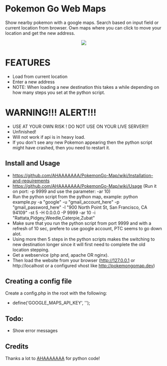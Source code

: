 # Pokemon Go Web Maps
Show nearby pokemon with a google maps.
Search based on input field or current location from browser.
Own maps where you can click to move your location and get the new address.

<p align="center">
<img src="https://raw.githubusercontent.com/DjustinK/pokemon-go-web/master/screenshot.png">
</p>

# FEATURES
 * Load from current location
 * Enter a new address
 * NOTE: When loading a new destination this takes a while depending on how many steps you set at the python script.

# WARNING!!! ALERT!!!

 * USE AT YOUR OWN RISK ! DO NOT USE ON YOUR LIVE SERVER!!!
 * Unfinished!
 * Will not work if api is in heavy load.
 * If you don't see any new Pokemon appearing then the python script might have crashed, then you need to restart it.

## Install and Usage

 * https://github.com/AHAAAAAAA/PokemonGo-Map/wiki/Installation-and-requirements
 * https://github.com/AHAAAAAAA/PokemonGo-Map/wiki/Usage (Run it on port: -p 9999 and use the parameter: -ar 10)
 * Run the python script from the python map, example: python example.py -a "google" -u "gmail_account_here" -p "gmail_password_here" -l "900 North Point St, San Francisco, CA 94109" -st 5 -H 0.0.0.0 -P 9999 -ar 10 -i "Rattata,Pidgey,Weedle,Caterpie,Zubat"
 * Make sure that you run the python script from port 9999 and with a refresh of 10 sec, prefere to use google account, PTC seems to go down alot.
 * Using more then 5 steps in the python scripts makes the switching to new destination longer since it will first need to complete the old location stepping.
 * Get a webservice (php and, apache OR nginx).
 * Then load the website from your browser (http://127.0.0.1 or http://localhost or a configured vhost like http://pokemongomap.dev)

## Creating a config file
Create a config.php in the root with the following:

 * define('GOOGLE_MAPS_API_KEY', '');

## Todo:

 * Show error messages

## Credits
Thanks a lot to [AHAAAAAAA](https://github.com/AHAAAAAAA/PokemonGo-Map) for python code!

